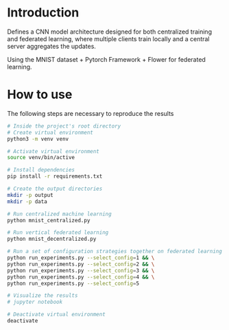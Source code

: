# Introduction
Defines a CNN model architecture designed for both centralized training and federated learning, where multiple clients train locally and a central server aggregates the updates.

Using the MNIST dataset +  Pytorch Framework + Flower for federated learning.

# How to use
The following steps are necessary to reproduce the results

```bash
# Inside the project's root directory
# Create virtual environment
python3 -m venv venv

# Activate virtual environment
source venv/bin/active

# Install dependencies
pip install -r requirements.txt

# Create the output directories
mkdir -p output
mkdir -p data

# Run centralized machine learning
python mnist_centralized.py

# Run vertical federated learning
python mnist_decentralized.py

# Run a set of configuration strategies together on federated learning
python run_experiments.py --select_config=1 && \
python run_experiments.py --select_config=2 && \
python run_experiments.py --select_config=3 && \
python run_experiments.py --select_config=4 && \
python run_experiments.py --select_config=5

# Visualize the results
# jupyter notebook

# Deactivate virtual environment
deactivate
```
